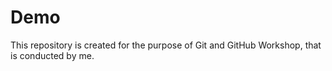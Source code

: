 # Demo

This repository is created for the purpose of Git and GitHub Workshop, that is conducted by me.
